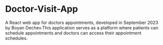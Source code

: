 # Doctor-Visit-App
A React web app for doctors appointments, developed in September 2023 by Boyan Dechev.This application serves as a platform where patients can schedule appointments and doctors can access their appointment schedules.
